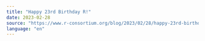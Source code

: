 ```yaml
---
title: "Happy 23rd Birthday R!"
date: 2023-02-28
source: "https://www.r-consortium.org/blog/2023/02/28/happy-23rd-birthday-r"
language: "en"
---
```

